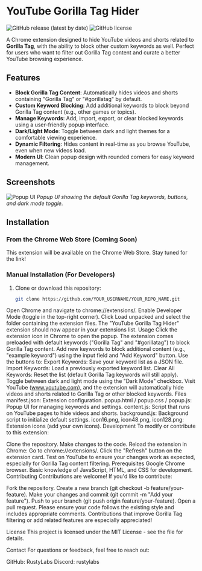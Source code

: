 # YouTube Gorilla Tag Hider

![GitHub release (latest by date)](https://img.shields.io/github/v/release/YOUR_USERNAME/YOUR_REPO_NAME)
![GitHub license](https://img.shields.io/github/license/YOUR_USERNAME/YOUR_REPO_NAME)

A Chrome extension designed to hide YouTube videos and shorts related to **Gorilla Tag**, with the ability to block other custom keywords as well. Perfect for users who want to filter out Gorilla Tag content and curate a better YouTube browsing experience.

## Features
- **Block Gorilla Tag Content**: Automatically hides videos and shorts containing "Gorilla Tag" or "#gorillatag" by default.
- **Custom Keyword Blocking**: Add additional keywords to block beyond Gorilla Tag content (e.g., other games or topics).
- **Manage Keywords**: Add, import, export, or clear blocked keywords using a user-friendly popup interface.
- **Dark/Light Mode**: Toggle between dark and light themes for a comfortable viewing experience.
- **Dynamic Filtering**: Hides content in real-time as you browse YouTube, even when new videos load.
- **Modern UI**: Clean popup design with rounded corners for easy keyword management.

## Screenshots
![Popup UI](screenshots/popup.png)
*Popup UI showing the default Gorilla Tag keywords, buttons, and dark mode toggle.*

## Installation

### From the Chrome Web Store (Coming Soon)
This extension will be available on the Chrome Web Store. Stay tuned for the link!

### Manual Installation (For Developers)
1. Clone or download this repository:
   ```bash
   git clone https://github.com/YOUR_USERNAME/YOUR_REPO_NAME.git
Open Chrome and navigate to chrome://extensions/.
Enable Developer Mode (toggle in the top-right corner).
Click Load unpacked and select the folder containing the extension files.
The "YouTube Gorilla Tag Hider" extension should now appear in your extensions list.
Usage
Click the extension icon in Chrome to open the popup.
The extension comes preloaded with default keywords ("Gorilla Tag" and "#gorillatag") to block Gorilla Tag content.
Add new keywords to block additional content (e.g., "example keyword") using the input field and "Add Keyword" button.
Use the buttons to:
Export Keywords: Save your keyword list as a JSON file.
Import Keywords: Load a previously exported keyword list.
Clear All Keywords: Reset the list (default Gorilla Tag keywords will still apply).
Toggle between dark and light mode using the "Dark Mode" checkbox.
Visit YouTube (www.youtube.com), and the extension will automatically hide videos and shorts related to Gorilla Tag or other blocked keywords.
Files
manifest.json: Extension configuration.
popup.html / popup.css / popup.js: Popup UI for managing keywords and settings.
content.js: Script that runs on YouTube pages to hide videos and shorts.
background.js: Background script to initialize default settings.
icon16.png, icon48.png, icon128.png: Extension icons (add your own icons).
Development
To modify or contribute to this extension:

Clone the repository.
Make changes to the code.
Reload the extension in Chrome:
Go to chrome://extensions/.
Click the "Refresh" button on the extension card.
Test on YouTube to ensure your changes work as expected, especially for Gorilla Tag content filtering.
Prerequisites
Google Chrome browser.
Basic knowledge of JavaScript, HTML, and CSS for development.
Contributing
Contributions are welcome! If you'd like to contribute:

Fork the repository.
Create a new branch (git checkout -b feature/your-feature).
Make your changes and commit (git commit -m "Add your feature").
Push to your branch (git push origin feature/your-feature).
Open a pull request.
Please ensure your code follows the existing style and includes appropriate comments. Contributions that improve Gorilla Tag filtering or add related features are especially appreciated!

License
This project is licensed under the MIT License - see the  file for details.

Contact
For questions or feedback, feel free to reach out:

GitHub: RustyLabs
Discord: rustylabs